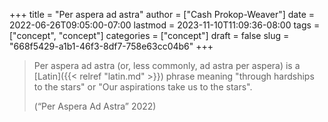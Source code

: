 +++
title = "Per aspera ad astra"
author = ["Cash Prokop-Weaver"]
date = 2022-06-26T09:05:00-07:00
lastmod = 2023-11-10T11:09:36-08:00
tags = ["concept", "concept"]
categories = ["concept"]
draft = false
slug = "668f5429-a1b1-46f3-8df7-758e63cc04b6"
+++

> Per aspera ad astra (or, less commonly, ad astra per aspera) is a [Latin]({{< relref "latin.md" >}}) phrase meaning "through hardships to the stars" or "Our aspirations take us to the stars".
>
> (“Per Aspera Ad Astra” 2022)
